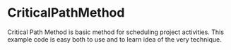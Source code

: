 # CriticalPathMethod
Critical Path Method is basic method for scheduling project activities. This example code is easy both to use and to learn idea of the very technique.
